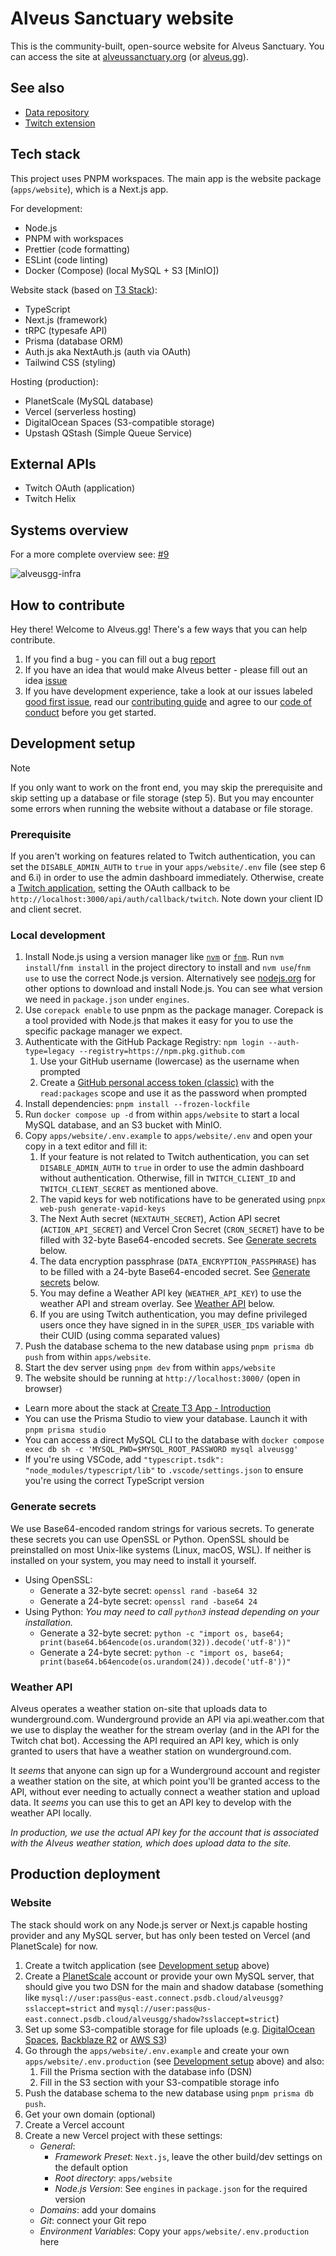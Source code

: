 # Alveus Sanctuary website

This is the community-built, open-source website for Alveus Sanctuary.
You can access the site at [alveussanctuary.org](https://alveussanctuary.org/) (or [alveus.gg](https://alveus.gg/)).

## See also

- [Data repository](https://github.com/alveusgg/data)
- [Twitch extension](https://github.com/alveusgg/extension)

## Tech stack

This project uses PNPM workspaces. The main app is the website package (`apps/website`), which is a Next.js app.

For development:

- Node.js
- PNPM with workspaces
- Prettier (code formatting)
- ESLint (code linting)
- Docker (Compose) (local MySQL + S3 \[MinIO])

Website stack (based on [T3 Stack](https://create.t3.gg/)):

- TypeScript
- Next.js (framework)
- tRPC (typesafe API)
- Prisma (database ORM)
- Auth.js aka NextAuth.js (auth via OAuth)
- Tailwind CSS (styling)

Hosting (production):

- PlanetScale (MySQL database)
- Vercel (serverless hosting)
- DigitalOcean Spaces (S3-compatible storage)
- Upstash QStash (Simple Queue Service)

## External APIs

- Twitch OAuth (application)
- Twitch Helix

## Systems overview

For a more complete overview see: [#9](https://github.com/alveusgg/alveusgg/issues/9)

![alveusgg-infra](https://user-images.githubusercontent.com/684458/217618231-6fb9078d-8d77-4c64-9b92-c2ebe8e58c3c.png)

## How to contribute

Hey there! Welcome to Alveus.gg! There's a few ways that you can help contribute.

1. If you find a bug - you can fill out a bug [report](https://github.com/alveusgg/alveusgg/issues/new/choose)
2. If you have an idea that would make Alveus better - please fill out an idea [issue](https://github.com/alveusgg/alveusgg/issues/new/choose)
3. If you have development experience, take a look at our issues labeled [good first issue](https://github.com/alveusgg/alveusgg/issues?q=is%3Aopen+is%3Aissue+label%3A%22good+first+issue%22), read our [contributing guide](https://github.com/alveusgg/alveusgg/blob/main/CONTRIBUTING.md) and agree to our [code of conduct](https://github.com/alveusgg/.github/blob/main/CODE_OF_CONDUCT.md) before you get started.

## Development setup

> [!NOTE]
> If you only want to work on the front end, you may skip the prerequisite and skip setting up a database or file storage (step 5).
> But you may encounter some errors when running the website without a database or file storage.

### Prerequisite

If you aren't working on features related to Twitch authentication, you can set the `DISABLE_ADMIN_AUTH` to `true` in your `apps/website/.env` file (see step 6 and 6.i) in order to use the admin dashboard immediately. Otherwise, create a [Twitch application](https://dev.twitch.tv/console/apps/create), setting the OAuth callback to be `http://localhost:3000/api/auth/callback/twitch`. Note down your client ID and client secret.

### Local development

1. Install Node.js using a version manager like [`nvm`](https://github.com/nvm-sh/nvm) or [`fnm`](https://github.com/Schniz/fnm). Run `nvm install`/`fnm install` in the project directory to install and `nvm use`/`fnm use` to use the correct Node.js version. Alternatively see [nodejs.org](https://nodejs.org/en/download) for other options to download and install Node.js. You can see what version we need in `package.json` under `engines`.
2. Use `corepack enable` to use pnpm as the package manager. Corepack is a tool provided with Node.js that makes it easy for you to use the specific package manager we expect.
3. Authenticate with the GitHub Package Registry: `npm login --auth-type=legacy --registry=https://npm.pkg.github.com`
   1. Use your GitHub username (lowercase) as the username when prompted
   2. Create a [GitHub personal access token (classic)](https://github.com/settings/tokens/new) with the `read:packages` scope and use it as the password when prompted
4. Install dependencies: `pnpm install --frozen-lockfile`
5. Run `docker compose up -d` from within `apps/website` to start a local MySQL database, and an S3 bucket with MinIO.
6. Copy `apps/website/.env.example` to `apps/website/.env` and open your copy in a text editor and fill it:
   1. If your feature is not related to Twitch authentication, you can set `DISABLE_ADMIN_AUTH` to `true` in order to use the admin dashboard without authentication. Otherwise, fill in `TWITCH_CLIENT_ID` and `TWITCH_CLIENT_SECRET` as mentioned above.
   2. The vapid keys for web notifications have to be generated using `pnpx web-push generate-vapid-keys`
   3. The Next Auth secret (`NEXTAUTH_SECRET`), Action API secret (`ACTION_API_SECRET`) and Vercel Cron Secret (`CRON_SECRET`) have to be filled with 32-byte Base64-encoded secrets. See [Generate secrets](#generate-secrets) below.
   4. The data encryption passphrase (`DATA_ENCRYPTION_PASSPHRASE`) has to be filled with a 24-byte Base64-encoded secret. See [Generate secrets](#generate-secrets) below.
   5. You may define a Weather API key (`WEATHER_API_KEY`) to use the weather API and stream overlay. See [Weather API](#weather-api) below.
   6. If you are using Twitch authentication, you may define privileged users once they have signed in in the `SUPER_USER_IDS` variable with their CUID (using comma separated values)
7. Push the database schema to the new database using `pnpm prisma db push` from within `apps/website`.
8. Start the dev server using `pnpm dev` from within `apps/website`
9. The website should be running at `http://localhost:3000/` (open in browser)

- Learn more about the stack at [Create T3 App - Introduction](https://create.t3.gg/en/introduction)
- You can use the Prisma Studio to view your database. Launch it with `pnpm prisma studio`
- You can access a direct MySQL CLI to the database with `docker compose exec db sh -c 'MYSQL_PWD=$MYSQL_ROOT_PASSWORD mysql alveusgg'`
- If you're using VSCode, add `"typescript.tsdk": "node_modules/typescript/lib"` to `.vscode/settings.json` to ensure you're using the correct TypeScript version

### Generate secrets

We use Base64-encoded random strings for various secrets. To generate these secrets you can use OpenSSL or Python. OpenSSL should be preinstalled on most Unix-like systems (Linux, macOS, WSL). If neither is installed on your system, you may need to install it yourself.

- Using OpenSSL:
  - Generate a 32-byte secret: `openssl rand -base64 32`
  - Generate a 24-byte secret: `openssl rand -base64 24`
- Using Python:
  _You may need to call `python3` instead depending on your installation._
  - Generate a 32-byte secret: `python -c "import os, base64; print(base64.b64encode(os.urandom(32)).decode('utf-8'))"`
  - Generate a 24-byte secret: `python -c "import os, base64; print(base64.b64encode(os.urandom(24)).decode('utf-8'))"`

### Weather API

Alveus operates a weather station on-site that uploads data to wunderground.com. Wunderground provide an API via api.weather.com that we use to display the weather for the stream overlay (and in the API for the Twitch chat bot). Accessing the API required an API key, which is only granted to users that have a weather station on wunderground.com.

It _seems_ that anyone can sign up for a Wunderground account and register a weather station on the site, at which point you'll be granted access to the API, without ever needing to actually connect a weather station and upload data. It _seems_ you can use this to get an API key to develop with the weather API locally.

_In production, we use the actual API key for the account that is associated with the Alveus weather station, which does upload data to the site._

## Production deployment

### Website

The stack should work on any Node.js server or Next.js capable hosting provider and any MySQL server,
but has only been tested on Vercel (and PlanetScale) for now.

1. Create a twitch application (see [Development setup](#development-setup) above)
2. Create a [PlanetScale](https://planetscale.com/) account or provide your own MySQL server, that should give you two DSN for the main and shadow database (something like `mysql://user:pass@us-east.connect.psdb.cloud/alveusgg?sslaccept=strict` and `mysql://user:pass@us-east.connect.psdb.cloud/alveusgg/shadow?sslaccept=strict`)
3. Set up some S3-compatible storage for file uploads (e.g. [DigitalOcean Spaces](https://www.digitalocean.com/products/spaces/), [Backblaze R2](https://www.backblaze.com/b2/cloud-storage.html) or [AWS S3](https://aws.amazon.com/s3/))
4. Go through the `apps/website/.env.example` and create your own `apps/website/.env.production` (see [Development setup](#development-setup) above) and also:
   1. Fill the Prisma section with the database info (DSN)
   2. Fill in the S3 section with your S3-compatible storage info
5. Push the database schema to the new database using `pnpm prisma db push`.
6. Get your own domain (optional)
7. Create a Vercel account
8. Create a new Vercel project with these settings:
   - _General_:
     - _Framework Preset_: `Next.js`, leave the other build/dev settings on the default option
     - _Root directory_: `apps/website`
     - _Node.js Version_: See `engines` in `package.json` for the required version
   - _Domains_: add your domains
   - _Git_: connect your Git repo
   - _Environment Variables_: Copy your `apps/website/.env.production` here
